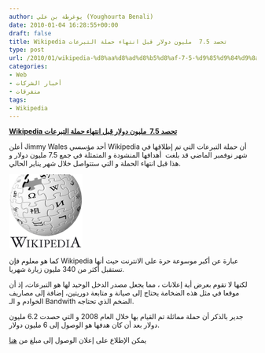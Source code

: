 ```yaml
---
author: يوغرطة بن علي (Youghourta Benali)
date: 2010-01-04 16:28:55+00:00
draft: false
title: Wikipedia تحصد 7.5  مليون دولار قبل انتهاء حملة التبرعات
type: post
url: /2010/01/wikipedia-%d8%aa%d8%ad%d8%b5%d8%af-7-5-%d9%85%d9%84%d9%8a%d9%88%d9%86-%d8%af%d9%88%d9%84%d8%a7%d8%b1-%d9%82%d8%a8%d9%84-%d8%a7%d9%86%d8%aa%d9%87%d8%a7%d8%a1-%d8%ad%d9%85%d9%84%d8%a9-%d8%a7%d9%84/
categories:
- Web
- أخبار الشركات
- متفرقات
tags:
- Wikipedia
---
```


[**Wikipedia تحصد 7.5  مليون دولار قبل انتهاء حملة التبرعات**](https://www.it-scoop.com/2010/01/wikipedia-%d8%aa%d8%ad%d8%b5%d8%af-7-5-%d9%85%d9%84%d9%8a%d9%88%d9%86-%d8%af%d9%88%d9%84%d8%a7%d8%b1-%d9%82%d8%a8%d9%84-%d8%a7%d9%86%d8%aa%d9%87%d8%a7%d8%a1-%d8%ad%d9%85%d9%84%d8%a9-%d8%a7%d9%84/)


أعلن Jimmy Wales أحد مؤسسي Wikipedia أن حملة التبرعات التي تم إطلاقها في شهر نوفمبر الماضي قد بلغت  أهدافها المنشودة و المتمثلة في جمع 7.5 مليون دولار و هذا قبل انتهاء الحملة و التي ستتواصل خلال شهر يناير الحالي.

[![](wikipedia-logo-150x150.png)
](https://www.it-scoop.com/2010/01/wikipedia-%d8%aa%d8%ad%d8%b5%d8%af-7-5-%d9%85%d9%84%d9%8a%d9%88%d9%86-%d8%af%d9%88%d9%84%d8%a7%d8%b1-%d9%82%d8%a8%d9%84-%d8%a7%d9%86%d8%aa%d9%87%d8%a7%d8%a1-%d8%ad%d9%85%d9%84%d8%a9-%d8%a7%d9%84/)

كما هو معلوم فإن Wikipedia عبارة عن أكبر موسوعة حرة على الانترنت حيث أنها تستقبل أكثر من 340 مليون زيارة شهريا.

لكنها لا تقوم بعرض أية إعلانات ، مما يجعل مصدر الدخل الوحيد لها هو التبرعات، إذ أن موقعا في مثل هذه الضخامة يحتاج إلى صيانة و متابعة دوريتين، إضافة إلى مصاريف الخوادم و الـ Bandwith الضخم الذي تحتاجه.

جدير بالذكر أن حملة مماثلة تم القيام بها خلال العام 2008 و التي حصدت 6.2 مليون دولار بعد أن كان هدفها هو الوصول إلى 6 مليون دولار.

يمكن الإطلاع على إعلان الوصول إلى مبلغ من [هنا](http://wikimediafoundation.org/wiki/Appeal2/en)
